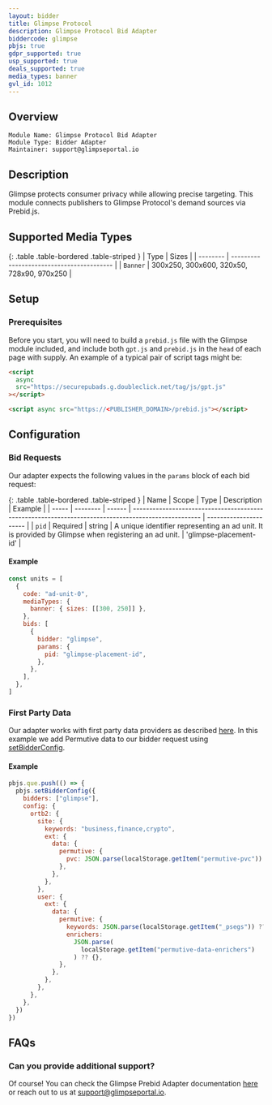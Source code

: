 ```yaml
---
layout: bidder
title: Glimpse Protocol
description: Glimpse Protocol Bid Adapter
biddercode: glimpse
pbjs: true
gdpr_supported: true
usp_supported: true
deals_supported: true
media_types: banner
gvl_id: 1012
---
```


## Overview

```
Module Name: Glimpse Protocol Bid Adapter
Module Type: Bidder Adapter
Maintainer: support@glimpseportal.io
```

## Description

Glimpse protects consumer privacy while allowing precise targeting. This module connects publishers
to Glimpse Protocol's demand sources via Prebid.js.

## Supported Media Types

{: .table .table-bordered .table-striped }
| Type | Sizes |
| -------- | ----------------------------------------- |
| `Banner` | 300x250, 300x600, 320x50, 728x90, 970x250 |

## Setup

### Prerequisites

Before you start, you will need to build a `prebid.js` file with the Glimpse module included, and include both `gpt.js` and `prebid.js` in the `head` of each page with supply. An example of a typical pair of script tags might be:

```html
<script
  async
  src="https://securepubads.g.doubleclick.net/tag/js/gpt.js"
></script>

<script async src="https://<PUBLISHER_DOMAIN>/prebid.js"></script>
```

## Configuration

### Bid Requests

Our adapter expects the following values in the `params` block of each bid request:

{: .table .table-bordered .table-striped }
| Name | Scope | Type | Description | Example |
| ----- | -------- | ------ | --------------------------------------------------------------------------------------------------- | ---------------------- |
| `pid` | Required | string | A unique identifier representing an ad unit. It is provided by Glimpse when registering an ad unit. | 'glimpse-placement-id' |

#### Example

```javascript
const units = [
  {
    code: "ad-unit-0",
    mediaTypes: {
      banner: { sizes: [[300, 250]] },
    },
    bids: [
      {
        bidder: "glimpse",
        params: {
          pid: "glimpse-placement-id",
        },
      },
    ],
  },
]
```

### First Party Data

Our adapter works with first party data providers as described [here](https://docs.prebid.org/features/firstPartyData.html). In this example we add Permutive data to our bidder request using [setBidderConfig](https://docs.prebid.org/features/firstPartyData.html#supplying-bidder-specific-data).

#### Example

```javascript
pbjs.que.push(() => {
  pbjs.setBidderConfig({
    bidders: ["glimpse"],
    config: {
      ortb2: {
        site: {
          keywords: "business,finance,crypto",
          ext: {
            data: {
              permutive: {
                pvc: JSON.parse(localStorage.getItem("permutive-pvc")) ?? {},
              },
            },
          },
        },
        user: {
          ext: {
            data: {
              permutive: {
                keywords: JSON.parse(localStorage.getItem("_psegs")) ?? [],
                enrichers:
                  JSON.parse(
                    localStorage.getItem("permutive-data-enrichers")
                  ) ?? {},
              },
            },
          },
        },
      },
    },
  })
})
```

## FAQs

### Can you provide additional support?

Of course! You can check the Glimpse Prebid Adapter documentation [here](https://docs.glimpseportal.io/en/latest/) or reach out to us at [support@glimpseportal.io](mailto:support@glimpseportal.io).
